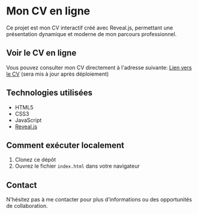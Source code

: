 # Mon CV en ligne

Ce projet est mon CV interactif créé avec Reveal.js, permettant une présentation dynamique et moderne de mon parcours professionnel.

## Voir le CV en ligne

Vous pouvez consulter mon CV directement à l'adresse suivante: [Lien vers le CV](#) (sera mis à jour après déploiement)

## Technologies utilisées

- HTML5
- CSS3
- JavaScript
- [Reveal.js](https://revealjs.com/)

## Comment exécuter localement

1. Clonez ce dépôt
2. Ouvrez le fichier `index.html` dans votre navigateur

## Contact

N'hésitez pas à me contacter pour plus d'informations ou des opportunités de collaboration. 